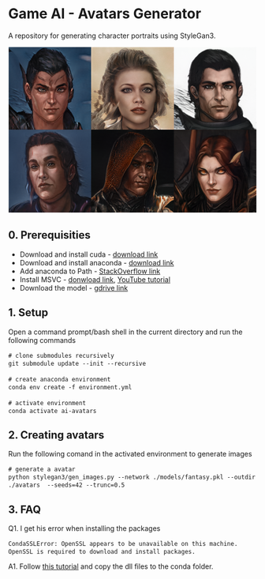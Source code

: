 # Game AI - Avatars Generator

A repository for generating character portraits using StyleGan3.

![img](avatars/original.png)

## 0. Prerequisities
- Download and install cuda - [download link](https://developer.nvidia.com/cuda-11.1.0-download-archive)
- Download and install anaconda - [download link](https://www.anaconda.com/products/distribution/start-coding-immediately)
- Add anaconda to Path - [StackOverflow link](https://stackoverflow.com/questions/44597662/conda-command-is-not-recognized-on-windows-10)
- Install MSVC - [donwload link](https://visualstudio.microsoft.com/vs/), [YouTube tutorial](https://www.youtube.com/watch?v=UA99zPAIDmw)
- Download the model - [gdrive link](https://drive.google.com/file/d/1pMiujcIcl3jdpKrgNzXwburTQ0a5B1Xw/view?usp=sharing)

## 1. Setup

Open a command prompt/bash shell in the current directory and run the following commands
```
# clone submodules recursively
git submodule update --init --recursive

# create anaconda environment
conda env create -f environment.yml

# activate environment
conda activate ai-avatars
```

## 2. Creating avatars

Run the following comand in the activated environment to generate images
```
# generate a avatar
python stylegan3/gen_images.py --network ./models/fantasy.pkl --outdir ./avatars  --seeds=42 --trunc=0.5
```

## 3. FAQ

Q1. I get his error when installing the packages

```
CondaSSLError: OpenSSL appears to be unavailable on this machine. OpenSSL is required to download and install packages.
```

A1. Follow [this tutorial](https://www.youtube.com/watch?v=hfKAV6OYaKw) and copy the dll files to the conda folder.
